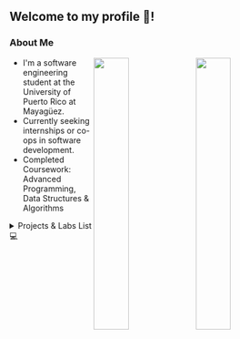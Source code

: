 ## Welcome to my profile 🥳!

### About Me

<a href="https://github.com/Mercrist">
<img align="right" width="35%" src="https://github-readme-stats.vercel.app/api?username=Mercrist&show_icons=true&count_private=true&theme=radical"/>
<img align="right" width="35%" src="https://github-readme-stats.vercel.app/api/top-langs/?username=Mercrist&layout=compact&langs_count=10&theme=radical"/>
</a>

* I'm a software engineering student at the University of Puerto Rico
at Mayagüez. 
* Currently seeking internships or co-ops in software development.
* Completed Coursework: Advanced Programming, Data Structures & Algorithms

<details>
  <summary>Projects & Labs List 💻</summary>
  <ul>
  <li> Includes a list of my personal projects, coursework projects, club projects, and course labs.
  </ul>

<table class="tg">
<thead>
    <tr>
        <th class="tg-c3ow">Project</th>
        <th class="tg-c3ow">Progress</th>
        <th class="tg-c3ow">Repository Links</th>
    </tr>

<tbody>
  <tr>
    <td class="tg-c3ow"> Elevator System Prototype </td>
    <td class="tg-c3ow"> In Progress </td>
    <td class="tg-c3ow"><a href="https://github.com/aquino35/elevator_system_prototype"> Repo Link </a></td>
  </tr>

  <tr>
    <td class="tg-c3ow"> Huffman Encoder </td>
    <td class="tg-c3ow"> Completed </td>
    <td class="tg-c3ow"><a href="https://github.com/Mercrist/Huffman-Encoder"> Repo Link </a></td>
  </tr>

  <tr>
    <td class="tg-c3ow"> Threads Processor Simulator </td>
    <td class="tg-c3ow"> Completed </td>
    <td class="tg-c3ow"><a href="https://github.com/Mercrist/Thread-Processing-Simulator"> Repo Link </a></td>
  </tr>

  <tr>
    <td class="tg-c3ow"> Data Structures Lab Repository </td>
    <td class="tg-c3ow"> Completed </td>
    <td class="tg-c3ow"><a href="https://github.com/Mercrist/Data-Structures-Labs"> Repo Link </a></td>
  </tr>

  <tr>
    <td class="tg-c3ow"> "Akamatsu": Discord Bot </td>
    <td class="tg-c3ow"> Completed </td>
    <td class="tg-c3ow"><a href="https://github.com/Mercrist/AkamatsuBot"> Repo Link </a></td>
  </tr>

  <tr>
    <td class="tg-c3ow"> Sudoku Backtracking Visualizer </td>
    <td class="tg-c3ow"> Completed </td>
    <td class="tg-c3ow"><a href="https://github.com/Mercrist/Sudoku-GUI"> Repo Link </a></td>
  </tr>


  <tr>
    <td class="tg-c3ow"> Pac-Man </td>
    <td class="tg-c3ow"> Completed </td>
    <td class="tg-c3ow"><a href="https://github.com/Mercrist/PacMan"> Repo Link </a></td>
  </tr>

  <tr>
    <td class="tg-c3ow"> Audio Visualizer </td>
    <td class="tg-c3ow"> Completed </td>
    <td class="tg-c3ow"><a href="https://github.com/Mercrist/AudioVisualizer"> Repo Link </a></td>
  </tr>

</tbody>
</table>
</details>




